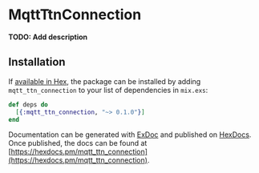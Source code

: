 # MqttTtnConnection

**TODO: Add description**

## Installation

If [available in Hex](https://hex.pm/docs/publish), the package can be installed
by adding `mqtt_ttn_connection` to your list of dependencies in `mix.exs`:

```elixir
def deps do
  [{:mqtt_ttn_connection, "~> 0.1.0"}]
end
```

Documentation can be generated with [ExDoc](https://github.com/elixir-lang/ex_doc)
and published on [HexDocs](https://hexdocs.pm). Once published, the docs can
be found at [https://hexdocs.pm/mqtt_ttn_connection](https://hexdocs.pm/mqtt_ttn_connection).

